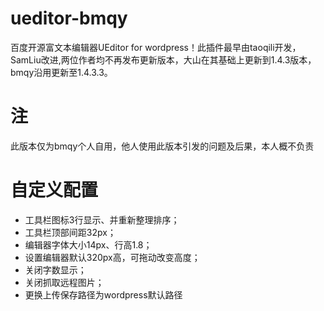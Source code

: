 # ueditor-bmqy
百度开源富文本编辑器UEditor for wordpress！此插件最早由taoqili开发，SamLiu改进,两位作者均不再发布更新版本，大山在其基础上更新到1.4.3版本，bmqy沿用更新至1.4.3.3。
# 注
此版本仅为bmqy个人自用，他人使用此版本引发的问题及后果，本人概不负责

# 自定义配置
+ 工具栏图标3行显示、并重新整理排序；
+ 工具栏顶部间距32px；
+ 编辑器字体大小14px、行高1.8；
+ 设置编辑器默认320px高，可拖动改变高度；
+ 关闭字数显示；
+ 关闭抓取远程图片；
+ 更换上传保存路径为wordpress默认路径
